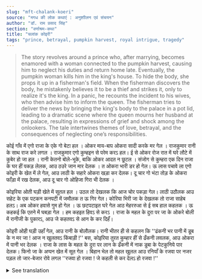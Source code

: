 ```yaml
---
slug: "mft-chalank-koeri"
source: "मगध की लोक कथाएं : अनुशाीलन एवं संचयन"
author: "डॉ. राम प्रसाद सिंह"
section: "वर्णाश्रम-कथा"
title: "चलांक कोइरी"
tags: "prince, betrayal, pumpkin harvest, royal intrigue, tragedy"
---
```

<blockquote>
The story revolves around a prince who, after marrying, becomes enamored with a woman connected to the pumpkin harvest, causing him to neglect his duties and return home late. Eventually, the pumpkin woman kills him in the king's house. To hide the body, she props it up in a fisherman's field. When the fisherman discovers the body, he mistakenly believes it to be a thief and strikes it, only to realize it's the king. In a panic, he recounts the incident to his wives, who then advise him to inform the queen. The fisherman tries to deliver the news by bringing the king's body to the palace in a pot lid, leading to a dramatic scene where the queen mourns her husband at the palace, resulting in expressions of grief and shock among the onlookers. The tale intertwines themes of love, betrayal, and the consequences of neglecting one’s responsibilities.
</blockquote>

कोई गाँव में एगो राजा के एके गो बेटा हल । ओकर माय-बाप ओकरा सादी करके मर गेल । राजकुमार रानी के साथ राज करे लगल । राजकुमार एगो कुम्हइन से परेम करऽ हल। ई से ओकर रोज रात में घरे लौटे में कुबेर हो जा हल । रानी केतनो बोले-भूके, बाकि ओकर आदत न छूटल । संजोग से कुम्हरा एक दिन राजा के घर हीं पकड़ लेलक, आउ ठउरे जान मार देलक । त ओकरा भारी डर हो गेल। ऊ लास पचावे ला एगो कोइरी के खेत में ले गेल, आउ लाठी के सहारे ओकरा खड़ा कर देलक। दू चार गो भंटा तोड़ के ओकरा फाँड़ा में रख देलक, आउ दू चार गो ओहिजा गिरा भी देलक । 

कोइरिया ओती घड़ी खेते में सूतल हल । उठल तो देखलक कि आज चोर पकड़ा गेल। लाठी उठौलक आउ सहेट के एक पटकन कनपटी में जमौलक त ऊ गिर गेल। कोरिया भिरी जा के देखलक तो राजा साहेब हलऽ। अब ओकर हवासे गुम हो गेल । ऊ छटपटाइत घरे गेल आठ मेहररुआ से ई सब हाल कहलक । ऊ कहकई कि एतने में घबड़ा गेल । हम कहइत हिवऽ से करऽ । राजा के महल के दुरा पर जा के ओकरे बोली में रानीजी  के पुकारऽ, आउ जे कहतवऽ से आन के कर दिहँ। 

कोइरी ओही घड़ी उहाँ गेल, आउ रानी के बोलौलक। रानी भीतर ही से कहलन कि ''ढंकनी भर पानी में डूब के न मर जा ! आज न खुलतवऽ किंबाड़ी !'' बस, कोइरिया तुरत कुम्हार हीं से ढँकनी लवलक, आउ ओकरा में पानी भर देलक । राजा के लास के महल के दुरा पर लान के ढँकनी में नाक डुबा के पेटकुनिये पार देलक। फिनो जा के अप्पन खेत में सूत गेल । बिहान भेल तो महल खुलल आउ रनियाँ के रजवा पर नजर पड़ल तो जार-बेजार रोवे लगल ''रजवा हो रजवा ! जे कहली से कर देलऽ हो रजवा !'' 


<details>
<summary>See translation</summary>

Once upon a time, in a village, there was a king who had a single son. His parents passed away shortly after marrying him off. The prince began ruling alongside the queen. He fell in love with a pumpkin woman (a woman connected to the pumpkin harvest). As a result, he would return home late every night. No matter how much the queen pleaded, his habit did not change. One day, by chance, the pumpkin woman caught him at the king's house and killed him on the spot. He was extremely frightened. To dispose of the body, he took it to a fisherman's field, propped it up with a stick, broke a few branches, and placed them over the corpse while letting a few fall around.

At that moment, the fisherman was sleeping in his field. When he woke up, he saw that a thief had been caught. He picked up a stick and struck the head of the body, which caused it to fall down. When the fisherman went closer to investigate, he realized it was the king. Now he was in shock. He hurried home and told his eight wives everything. He said he was so panicked that he couldn't think straight. He said, “Go directly to the king's palace and call for the queen in front of everyone, and do what I say.”

The fisherman immediately went there and called for the queen. From inside, the queen replied, "Don't drown yourself in borrowed water! Today, I won’t let you in!" So, the fisherman quickly got a lid from a potter and filled it with water. He took the king's body to the palace and dipped the lid into the water, then threw the body into the lid. Afterwards, he went back to sleep in his own field. When morning arrived and the palace opened, upon seeing the queen, there were cries of grief as she lamented, "Oh king! What I commanded has been done, oh king!"
</details>